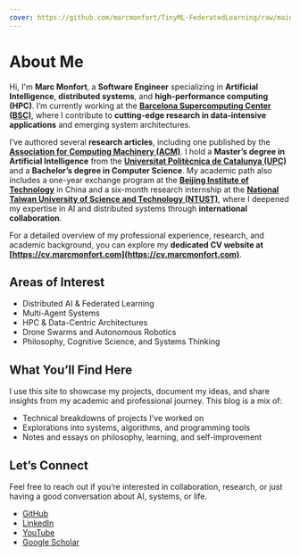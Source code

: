 ```yaml
---
cover: https://github.com/marcmonfort/TinyML-FederatedLearning/raw/main/images/arduino_sketch.png
---
```


# About Me

Hi,   I'm **Marc Monfort**, a **Software Engineer** specializing in **Artificial Intelligence**, **distributed systems**, and **high-performance computing (HPC)**. I’m currently working at the **[Barcelona Supercomputing Center (BSC)](https://www.bsc.es/)**, where I contribute to **cutting-edge research in data-intensive applications** and emerging system architectures.


I’ve authored several **research articles**, including one published by the **[Association for Computing Machinery (ACM)](https://dl.acm.org/doi/10.1145/3462203.3475896)**. I hold a **Master’s degree in Artificial Intelligence** from the **[Universitat Politècnica de Catalunya (UPC)](https://www.upc.edu/en)** and a **Bachelor’s degree in Computer Science**. My academic path also includes a one-year exchange program at the **[Beijing Institute of Technology](https://english.bit.edu.cn/)** in China and a six-month research internship at the **[National Taiwan University of Science and Technology (NTUST)](https://www.ntust.edu.tw/?Lang=en)**, where I deepened my expertise in AI and distributed systems through **international collaboration**.

For a detailed overview of my professional experience, research, and academic background, you can explore my **dedicated CV website at [https://cv.marcmonfort.com](https://cv.marcmonfort.com)**.

## Areas of Interest

- Distributed AI & Federated Learning  
- Multi-Agent Systems  
- HPC & Data-Centric Architectures  
- Drone Swarms and Autonomous Robotics  
- Philosophy, Cognitive Science, and Systems Thinking

## What You’ll Find Here

I use this site to showcase my projects, document my ideas, and share insights from my academic and professional journey. This blog is a mix of:

- Technical breakdowns of projects I've worked on  
- Explorations into systems, algorithms, and programming tools  
- Notes and essays on philosophy, learning, and self-improvement

## Let’s Connect

Feel free to reach out if you’re interested in collaboration, research, or just having a good conversation about AI, systems, or life.

- [GitHub](https://github.com/marcmonfort)
- [LinkedIn](https://www.linkedin.com/in/marc-monfort/)
- [YouTube](https://www.youtube.com/@marcmonfort)
- [Google Scholar](https://scholar.google.com/citations?user=EtRPHcQAAAAJ&hl=en)
